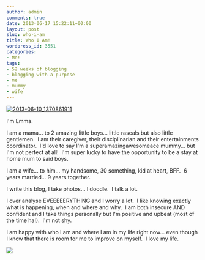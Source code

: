 ```yaml
---
author: admin
comments: true
date: 2013-06-17 15:22:11+00:00
layout: post
slug: who-i-am
title: Who I Am!
wordpress_id: 3551
categories:
- Me!
tags:
- 52 weeks of blogging
- blogging with a purpose
- me
- mummy
- wife
---
```


[![2013-06-10_1370861911](http://www.outmumbered.com/wp-content/uploads/2013/06/2013-06-10_1370861911.jpg)](http://www.outmumbered.com/wp-content/uploads/2013/06/2013-06-10_1370861911.jpg)

I'm Emma.

I am a mama... to 2 amazing little boys... little rascals but also little gentlemen.  I am their caregiver, their disciplinarian and their entertainments coordinator.  I'd love to say I'm a superamazingawesomeace mummy... but I'm not perfect at all!  I'm super lucky to have the opportunity to be a stay at home mum to said boys.

I am a wife... to him... my handsome, 30 something, kid at heart, BFF.  6 years married... 9 years together.

I write this blog, I take photos... I doodle.  I talk a lot.

I over analyse EVEEEEERYTHING and I worry a lot.  I like knowing exactly what is happening, when and where and why.  I am both insecure AND confident and I take things personally but I'm positive and upbeat (most of the time ha!).  I'm not shy.

I am happy with who I am and where I am in my life right now... even though I know that there is room for me to improve on myself.  I love my life.


[![](http://3.bp.blogspot.com/-duLA0DLzgJM/Ub58XimoQcI/AAAAAAAASMs/pE-vWyTz7-k/s1600/Untitled%2B3.png)](http://www.frommrstomama.com/)
